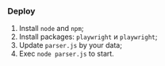 ### Deploy
1. Install `node` and `npm`;
2. Install packages: `playwright` и `playwright`;
3. Update `parser.js` by your data;
4. Exec `node parser.js` to start.
